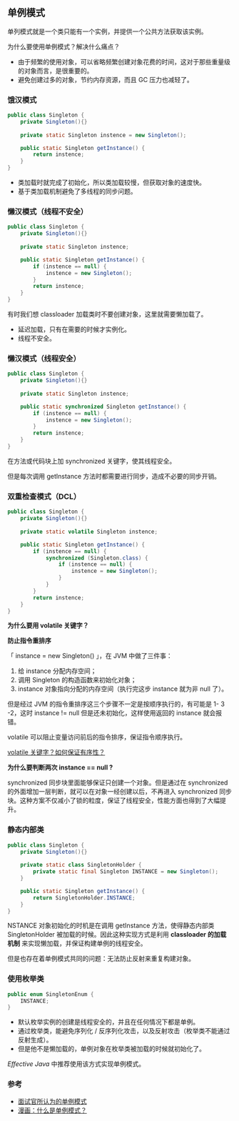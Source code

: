 ## 单例模式

单列模式就是一个类只能有一个实例，并提供一个公共方法获取该实例。

为什么要使用单例模式？解决什么痛点？

- 由于频繁的使用对象，可以省略频繁创建对象花费的时间，这对于那些重量级的对象而言，是很重要的。
- 避免创建过多的对象，节约内存资源，而且 GC 压力也减轻了。



### 饿汉模式

```java
public class Singleton {
    private Singleton(){}
  
    private static Singleton instence = new Singleton();

    public static Singleton getInstance() {
        return instence;
    }
}
```

- 类加载时就完成了初始化，所以类加载较慢，但获取对象的速度快。
- 基于类加载机制避免了多线程的同步问题。



### 懒汉模式（线程不安全）

```java
public class Singleton {
    private Singleton(){}
  
    private static Singleton instence;

    public static Singleton getInstance() {
        if (instence == null) {
            instence = new Singleton();
        }
        return instence;
    }
}
```

有时我们想 classloader 加载类时不要创建对象，这里就需要懒加载了。

- 延迟加载，只有在需要的时候才实例化。
- 线程不安全。



### 懒汉模式（线程安全）

```java
public class Singleton {
    private Singleton(){}
  
    private static Singleton instence;

    public static synchronized Singleton getInstance() {
        if (instence == null) {
            instence = new Singleton();
        }
        return instence;
    }
}
```

在方法或代码块上加 synchronized 关键字，使其线程安全。

但是每次调用 getInstance 方法时都需要进行同步，造成不必要的同步开销。



### 双重检查模式（DCL）

```java
public class Singleton {
    private Singleton(){}
  
    private static volatile Singleton instence;

    public static Singleton getInstance() {
        if (instence == null) {
            synchronized (Singleton.class) {
                if (instence == null) {
                    instence = new Singleton();
                }
            }
        }
        return instence;
    }
}
```

**为什么要用 volatile 关键字？**

**防止指令重排序**

「 instance = new Singleton() 」，在 JVM 中做了三件事：

1. 给 instance 分配内存空间；
2. 调用 Singleton 的构造函数来初始化对象；
3. instance 对象指向分配的内存空间（执行完这步 instance 就为非 null 了）。 



但是经过 JVM 的指令重排序这三个步骤不一定是按顺序执行的，有可能是 1- 3 -2，这时 instance != null 但是还未初始化，这样使用返回的 instance 就会报错。

volatile 可以阻止变量访问前后的指令排序，保证指令顺序执行。

[volatile 关键字？如何保证有序性？](https://github.com/chenqingyun/all-in-java/blob/master/note/Java%20%E5%B9%B6%E5%8F%91%E7%BC%96%E7%A8%8B/volatile%20%E5%85%B3%E9%94%AE%E5%AD%97.md)

**为什么要判断两次 instance == null ?**

synchronized 同步块里面能够保证只创建一个对象。但是通过在 synchronized 的外面增加一层判断，就可以在对象一经创建以后，不再进入 synchronized 同步块。这种方案不仅减小了锁的粒度，保证了线程安全，性能方面也得到了大幅提升。



### 静态内部类

```java
public class Singleton {
    private Singleton(){}
  
    private static class SingletonHolder {
        private static final Singleton INSTANCE = new Singleton();
    }

    public static Singleton getInstance() {
        return SingletonHolder.INSTANCE;
    }
}
```

NSTANCE 对象初始化的时机是在调用 getInstance 方法，使得静态内部类 SingletonHolder 被加载的时候。因此这种实现方式是利用 **classloader 的加载机制** 来实现懒加载，并保证构建单例的线程安全。



但是也存在着单例模式共同的问题：无法防止反射来重复构建对象。



### 使用枚举类

```java
public enum SingletonEnum {
    INSTANCE;
}
```

- 默认枚举实例的创建是线程安全的，并且在任何情况下都是单例。
- 通过枚举类，能避免序列化 / 反序列化攻击，以及反射攻击（枚举类不能通过反射生成）。
- 但是他不是懒加载的，单例对象在枚举类被加载的时候就初始化了。



*Effective Java* 中推荐使用该方式实现单例模式。





### 参考

- [面试官所认为的单例模式](https://juejin.im/post/5b50b0dd6fb9a04f932ff53f)
- [漫画：什么是单例模式？](https://zhuanlan.zhihu.com/p/33102022)